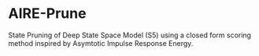 # AIRE-Prune
State Pruning of Deep State Space Model (S5) using a closed form scoring method inspired by Asymtotic Impulse Response Energy.
